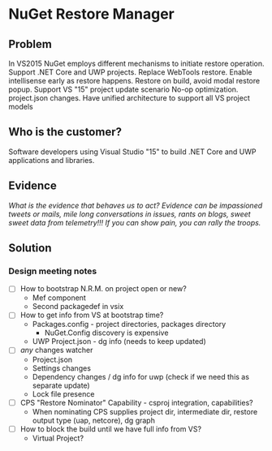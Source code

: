 # NuGet Restore Manager

## Problem
In VS2015 NuGet employs different mechanisms to initiate restore operation.
Support .NET Core and UWP projects.
Replace WebTools restore.
Enable intellisense early as restore happens.
Restore on build, avoid modal restore popup. 
Support VS "15" project update scenario
No-op optimization.
project.json changes.
Have unified architecture to support all VS project models

## Who is the customer?
Software developers using Visual Studio "15" to build .NET Core and UWP applications and libraries.

## Evidence
_What is the evidence that behaves us to act?_
_Evidence can be impassioned tweets or mails, mile long conversations in issues, rants on blogs, sweet sweet data from telemetry!!! If you can show pain, you can rally the troops._

## Solution

### Design meeting notes
- [ ] How to bootstrap N.R.M. on project open or new?
	- Mef component
	- Second packagedef in vsix
- [ ] How to get info from VS at bootstrap time? 
	- Packages.config - project directories, packages directory
		- NuGet.Config discovery is expensive
	- UWP Project.json - dg info (needs to keep updated)
- [ ] *any* changes watcher
	- Project.json
	- Settings changes
	- Dependency changes / dg info for uwp (check if we need this as separate update)
	- Lock file presence
- [ ] CPS "Restore Nominator" Capability - csproj integration, capabilities?
	- When nominating CPS supplies project dir, intermediate dir, restore output type (uap, netcore), dg graph
- [ ] How to block the build until we have full info from VS?
	- Virtual Project?